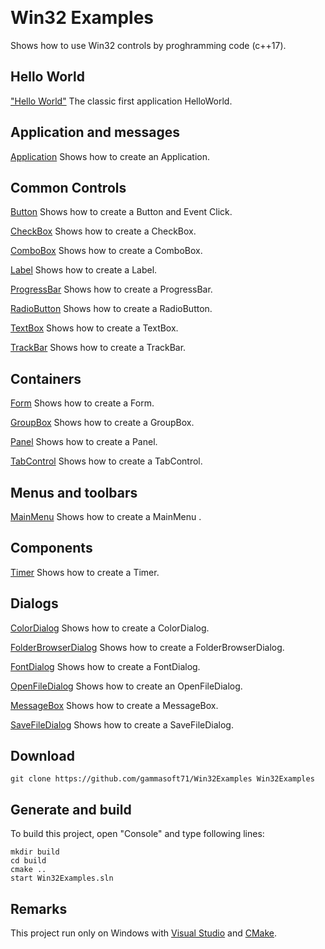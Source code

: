 ﻿﻿﻿﻿# Win32 ExamplesShows how to use Win32 controls by proghramming code (c++17).## Hello World["Hello World"](src/HelloWorld) The classic first application HelloWorld.## Application and messages[Application](src/Application) Shows how to create an Application.## Common Controls[Button](src/Button) Shows how to create a Button and Event Click.[CheckBox](src/CheckBox) Shows how to create a CheckBox.[ComboBox](src/ComboBox) Shows how to create a ComboBox.[Label](src/Label) Shows how to create a Label.[ProgressBar](src/ProgressBar) Shows how to create a ProgressBar.[RadioButton](src/RadioButton) Shows how to create a RadioButton.[TextBox](src/TextBox) Shows how to create a TextBox.[TrackBar](src/TrackBar) Shows how to create a TrackBar.## Containers[Form](src/Form) Shows how to create a Form.[GroupBox](src/GroupBox) Shows how to create a GroupBox.[Panel](src/Panel) Shows how to create a Panel.[TabControl](src/TabControl) Shows how to create a TabControl.## Menus and toolbars[MainMenu](src/MainMenu) Shows how to create a MainMenu .## Components[Timer](src/Timer) Shows how to create a Timer.## Dialogs[ColorDialog](src/ColorDialog) Shows how to create a ColorDialog.[FolderBrowserDialog](src/FolderBrowserDialog) Shows how to create a FolderBrowserDialog.[FontDialog](src/FontDialog) Shows how to create a FontDialog.[OpenFileDialog](src/OpenFileDialog) Shows how to create an OpenFileDialog.[MessageBox](src/MessageBox) Shows how to create a MessageBox.[SaveFileDialog](src/SaveFileDialog) Shows how to create a SaveFileDialog.## Download``` shellgit clone https://github.com/gammasoft71/Win32Examples Win32Examples```## Generate and buildTo build this project, open "Console" and type following lines:``` shellmkdir buildcd buildcmake .. start Win32Examples.sln```## RemarksThis project run only on Windows with [Visual Studio](https://www.visualstudio.com) and [CMake](https://cmake.org).